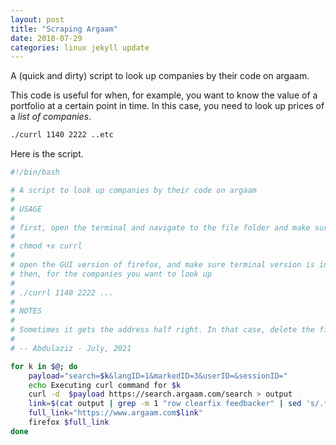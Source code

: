 ```yaml
---
layout: post
title: "Scraping Argaam"
date: 2018-07-29
categories: linux jekyll update
---
```


A (quick and dirty) script to look up companies by their code on argaam.

This code is useful for when, for example, you want to know the value of a portfolio at a certain point in time. In this case, you need to look up prices of a *list of companies*.

``` bash
./currl 1140 2222 ..etc 
```

Here is the script.

``` bash
#!/bin/bash

# A script to look up companies by their code on argaam 
#
# USAGE
#
# first, open the terminal and navigate to the file folder and make sure the script is executable on your computer with
#
# chmod +x currl
#
# open the GUI version of firefox, and make sure terminal version is installed on your computer
# then, for the companies you want to look up
#
# ./currl 1140 2222 ...
# 
# NOTES
#
# Sometimes it gets the address half right. In that case, delete the first half.
#
# -- Abdulaziz - July, 2021

for k in $@; do
	payload="search=$k&langID=1&markedID=3&userID=&sessionID=" 
	echo Executing curl command for $k
	curl -d  $payload https://search.argaam.com/search > output
	link=$(cat output | grep -m 1 "row clearfix feedbacker" | sed 's/.*data-href="\(.*\)">/\1/')
	full_link="https://www.argaam.com$link"
	firefox $full_link
done
```

